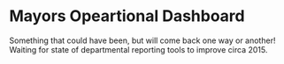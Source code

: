 # Mayors Opeartional Dashboard
Something that could have been, but will come back one way or another! Waiting for state of departmental reporting tools to improve circa 2015.
